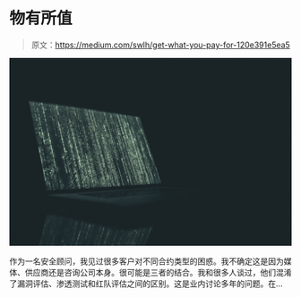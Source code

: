 # 物有所值

> 原文：<https://medium.com/swlh/get-what-you-pay-for-120e391e5ea5>

![](img/d02628571b1f9fd1960c736e20c6883e.png)

作为一名安全顾问，我见过很多客户对不同合约类型的困惑。我不确定这是因为媒体、供应商还是咨询公司本身。很可能是三者的结合。我和很多人谈过，他们混淆了漏洞评估、渗透测试和红队评估之间的区别。这是业内讨论多年的问题。在…